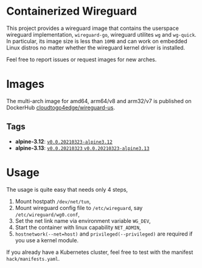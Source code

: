 # Containerized Wireguard

This project provides a wireguard image that contains the userspace wireguard implementation, `wireguard-go`, wireguard utilites `wg` and `wg-quick`.
In particular, its image size is less than `10MB` and can work on embedded Linux distros no matter whether the wireguard kernel driver is installed.

Feel free to report issues or request images for new arches.

# Images

The multi-arch image for amd64, arm64/v8 and arm32/v7 is published on DockerHub [cloudtogo4edge/wireguard-us](https://hub.docker.com/r/cloudtogo4edge/wireguard-us).

## Tags

* **alpine-3.12**: [`v0.0.20210323-alpine3.12`](https://github.com/cloudtogo/containerized-wireguard/blob/master/alpine-3.12.dockerfile)
* **alpine-3.13**: [`v0.0.20210323` `v0.0.20210323-alpine3.13`](https://github.com/cloudtogo/containerized-wireguard/blob/master/alpine-3.13.dockerfile)

# Usage

The usage is quite easy that needs only 4 steps,

1. Mount hostpath `/dev/net/tun`,
2. Mount wireguard config file to `/etc/wireguard`, say `/etc/wireguard/wg0.conf`,
3. Set the net link name via environment variable `WG_DEV`,
4. Start the container with linux capability `NET_ADMIN`,
5. `hostnetwork(--net=host)` and `privileged(--privileged)` are required if you use a kernel module.

If you already have a Kubernetes cluster, feel free to test with the manifest `hack/manifests.yaml`.
